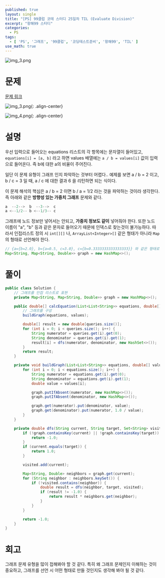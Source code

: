 ```yaml
---
published: true
layout: single
title: "[PS] 99클럽 코테 스터디 25일차 TIL (Evaluate Division)"
excerpt: "항해99 스터디"
categories:
  - PS
tags:
  - [ 'PS', '그래프', '99클럽', '코딩테스트준비', '항해99', 'TIL' ]
use_math: true
---
```



![img_3.png](https://zhtmr.github.io/static-files-for-posting/20240722/99club_TIL_thumbnail/%EA%B8%B0%EB%B3%B8%ED%98%951_java.png?raw=true)


# 문제
[문제 링크](https://leetcode.com/problems/evaluate-division/)

![img_3.png](https://zhtmr.github.io/static-files-for-posting/20240815/ex1.png?raw=true){: .align-center}

![img_4.png](https://zhtmr.github.io/static-files-for-posting/20240815/ex2.png?raw=true){: .align-center}


# 설명
우선 입력으로 들어오는 equations 리스트의 각 항목에는 문자열이 들어있고, `equations[i] = [a, b]` 라고 하면 values 배열에는 `a / b = values[i]` 값이 입력으로 들어온다.
즉 b에 대한 a의 비율이 주어진다.

일단 이 문제 유형이 그래프 인지 파악하는 것부터 어렵다.. 
예제를 보면 a / b = 2 이고, b / c = 3 일 때, a / c 에 대한 결과 6 을 리턴하면 되는 식이다.

이 문제 해석의 핵심은 a / b = 2 이면 b / a = 1/2 라는 것을 파악하는 것이라 생각한다.
즉 아래와 같은 **방향성 있는 가중치 그래프** 문제와 같다.
```java
a  --2-->  b  --3-->  c
a <--1/2-- b <--1/3-- c 
```
그래프에 노드 정보만 넣어서는 안되고, **가중치 정보도 같이** 넣어줘야 한다. 또한 노드 이름이 "a", "b" 등과 같은 문자로 들어오기 때문에 인덱스로 찾는것이 불가능하다.
따라서 인접리스트 정의 시 `int[][]` 나, `ArrayList<Integer>[]` 같은 형태가 아니라 `Map` 의 형태로 선언해야 한다.

```java
// {a={b=2.0}, b={a=0.5, c=3.0}, c={b=0.3333333333333333}} 와 같은 형태로 저장된다
Map<String, Map<String, Double>> graph = new HashMap<>();
```

# 풀이
```java
public class Solution {
    // 그래프를 인접 리스트로 표현
    private Map<String, Map<String, Double>> graph = new HashMap<>();

    public double[] calcEquation(List<List<String>> equations, double[] values, List<List<String>> queries) {
        // 그래프를 구성
        buildGraph(equations, values);

        double[] result = new double[queries.size()];
        for (int i = 0; i < queries.size(); i++) {
            String numerator = queries.get(i).get(0);
            String denominator = queries.get(i).get(1);
            result[i] = dfs(numerator, denominator, new HashSet<>());
        }
        return result;
    }

    private void buildGraph(List<List<String>> equations, double[] values) {
        for (int i = 0; i < equations.size(); i++) {
            String numerator = equations.get(i).get(0);
            String denominator = equations.get(i).get(1);
            double value = values[i];

            graph.putIfAbsent(numerator, new HashMap<>());
            graph.putIfAbsent(denominator, new HashMap<>());

            graph.get(numerator).put(denominator, value);
            graph.get(denominator).put(numerator, 1.0 / value);
        }
    }

    private double dfs(String current, String target, Set<String> visited) {
        if (!graph.containsKey(current) || !graph.containsKey(target)) {
            return -1.0;
        }
        if (current.equals(target)) {
            return 1.0;
        }

        visited.add(current);

        Map<String, Double> neighbors = graph.get(current);
        for (String neighbor : neighbors.keySet()) {
            if (!visited.contains(neighbor)) {
                double result = dfs(neighbor, target, visited);
                if (result != -1.0) {
                    return result * neighbors.get(neighbor);
                }
            }
        }

        return -1.0;
    }
}
```
# 회고
그래프 문제 유형을 많이 접해봐야 할 것 같다. 특히 왜 그래프 문제인지 이해하는 것이 중요하고, 그래프를 선언 시 어떤 형태로 만들 것인지도 생각해 봐야 될 것 같다.